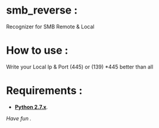 # smb_reverse :
Recognizer for SMB Remote &amp; Local 

# How to use :
Write your Local Ip & Port (445) or (139) *445 better than all

# Requirements :
 * [__Python 2.7.x__](http://python.org/getit/).
 
 _Have fun ._
